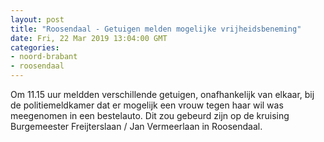 ```yaml
---
layout: post
title: "Roosendaal - Getuigen melden mogelijke vrijheidsbeneming"
date: Fri, 22 Mar 2019 13:04:00 GMT
categories: 
- noord-brabant 
- roosendaal 
---
```


Om 11.15 uur meldden verschillende getuigen, onafhankelijk van elkaar, bij de politiemeldkamer dat er mogelijk een vrouw tegen haar wil was meegenomen in een bestelauto. Dit zou gebeurd zijn op de kruising Burgemeester Freijterslaan / Jan Vermeerlaan in Roosendaal.
